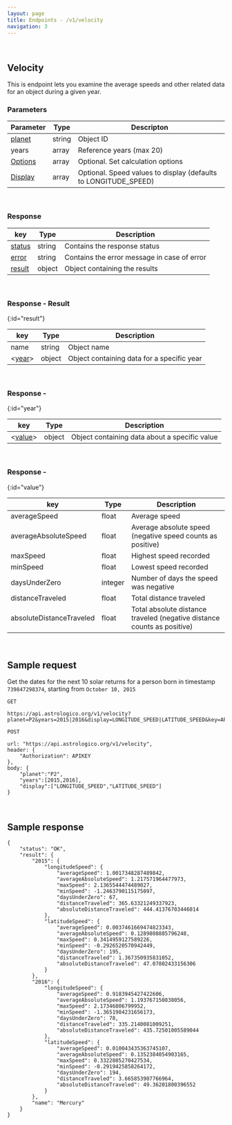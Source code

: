 ```yaml
---
layout: page
title: Endpoints - /v1/velocity
navigation: 3
---
```


<style>
	.inner a {
		color: royalblue;
		font-weight: bold;
	}
	.inner code {
		font-size: 100%;
	}
	.navigation li {
		padding: 0.3vh;
	}
	.sidebar {
		min-width: 300px;
	}
	.sidebar .sidebar-main {
	    height: calc(100% - 50px);
	    overflow-y: auto;
	}
	@media (max-width: 745px) {
		.sidebar .sidebar-main {
		    height: calc(100% - 320px);
		}
	}
</style>

<br>

## Velocity

This is endpoint lets you examine the average speeds and other related data for an object during a given year.

### Parameters

| Parameter | Type | Descripton |
|---|---|---|
| [planet](/astrologico/param_planets.html) | string | Object ID |
| years | array | Reference years (max 20) |
| [Options](/astrologico/param_options.html) | array | Optional. Set calculation options |
| [Display](/astrologico/param_display.html) | array | Optional. Speed values to display (defaults to LONGITUDE_SPEED) |

<br>

### Response

| key | Type | Description |
|---|---|---|
| [status](/astrologico/res_status.html) | string | Contains the response status |
| [error](/astrologico/res_status.html) | string | Contains the error message in case of error |
| [result](/#result) | object | Object containing the results |

<br>

### Response - Result
{:id="result"}

| key | Type | Description |
|---|---|---|
| name | string | Object name |
| <[year](#year)> | object | Object containing data for a specific year |

<br>

### Response - <Year>
{:id="year"}

| key | Type | Description |
|---|---|---|
| <[value](#value)> | object | Object containing data about a specific value |

<br>

### Response - <Value>
{:id="value"}

| key | Type | Description |
|---|---|---|
| averageSpeed | float | Average speed |
| averageAbsoluteSpeed | float | Average absolute speed (negative speed counts as positive) |
| maxSpeed | float | Highest speed recorded |
| minSpeed | float | Lowest speed recorded |
| daysUnderZero | integer | Number of days the speed was negative |
| distanceTraveled | float | Total distance traveled |
| absoluteDistanceTraveled | float | Total absolute distance traveled (negative distance counts as positive) |

<br>

## Sample request

Get the dates for the next 10 solar returns for a person born in timestamp `739847298374`, starting from `October 10, 2015`

```
GET

https://api.astrologico.org/v1/velocity?planet=P2&years=2015|2016&display=LONGITUDE_SPEED|LATITUDE_SPEED&key=APIKEY
```

```
POST

url: "https://api.astrologico.org/v1/velocity",
header: {
	"Authorization": APIKEY
},
body: {
	"planet":"P2",
	"years":[2015,2016],
	"display":["LONGITUDE_SPEED","LATITUDE_SPEED"]
}
```

<br>

## Sample response

```
{
    "status": "OK",
    "result": {
        "2015": {
            "longitudeSpeed": {
                "averageSpeed": 1.0017348287489842,
                "averageAbsoluteSpeed": 1.217571964477973,
                "maxSpeed": 2.1365544474489027,
                "minSpeed": -1.2463790115175097,
                "daysUnderZero": 67,
                "distanceTraveled": 365.63321249337923,
                "absoluteDistanceTraveled": 444.41376703446014
            },
            "latitudeSpeed": {
                "averageSpeed": 0.0037461669474823343,
                "averageAbsoluteSpeed": 0.1289808885796248,
                "maxSpeed": 0.3414959127589226,
                "minSpeed": -0.2926520570942449,
                "daysUnderZero": 195,
                "distanceTraveled": 1.367350935831052,
                "absoluteDistanceTraveled": 47.07802433156306
            }
        },
        "2016": {
            "longitudeSpeed": {
                "averageSpeed": 0.9183945427422606,
                "averageAbsoluteSpeed": 1.193767150838056,
                "maxSpeed": 2.17346806799952,
                "minSpeed": -1.3651984231656173,
                "daysUnderZero": 78,
                "distanceTraveled": 335.2140081009251,
                "absoluteDistanceTraveled": 435.72501005589044
            },
            "latitudeSpeed": {
                "averageSpeed": 0.010043435363745107,
                "averageAbsoluteSpeed": 0.1352384054903165,
                "maxSpeed": 0.3322805270427534,
                "minSpeed": -0.2919425858264172,
                "daysUnderZero": 194,
                "distanceTraveled": 3.665853907766964,
                "absoluteDistanceTraveled": 49.36201800396552
            }
        },
        "name": "Mercury"
    }
}
```

<br><br><br>
